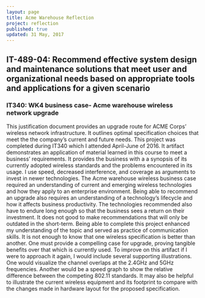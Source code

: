 ```yaml
---
layout: page
title: Acme Warehouse Reflection
project: reflection
published: true
updated: 31 May, 2017
---
```


## IT-489-04: Recommend effective system design and maintenance solutions that meet user and organizational needs based on appropriate tools and applications for a given scenario

### IT340: WK4 business case- Acme warehouse wireless network upgrade

This justification document provides an upgrade route for ACME Corps’ wireless network infrastructure. It outlines optimal specification choices that meet the the company’s current and future needs. This project was completed during IT340 which I attended April-June of 2016.
It artifact demonstrates an application of material learned in this course to meet a business’ requirements. It provides the business with a a synopsis of its currently adopted wireless standards and the problems encountered in its usage. I use speed, decreased interference, and coverage as arguments to invest in newer technologies.
The Acme warehouse wireless business case required an understanding of current and emerging wireless technologies and how they apply to an enterprise environment. Being able to recommend an upgrade also requires an understanding of a technology’s lifecycle and how it affects business productivity. The technologies recommended also have to endure long enough so that the business sees a return on their investment. It does not good to make recommendations that will only be outdated in the short-term.
Being able to complete this project enhanced my understanding of the topic and served as practice of communication skills. It is not enough to know that one wireless specification is better than another. One must provide a compelling case for upgrade, proving tangible benefits over that which is currently used.
To improve on this artifact if I were to approach it again, I would include several supporting illustrations. One would visualize the channel overlaps at the 2.4GHz and 5GHz frequencies. Another would be a speed graph to show the relative difference between the competing 802.11 standards. It may also be helpful to illustrate the current wireless equipment and its footprint to compare with the changes made in hardware layout for the proposed specification.
